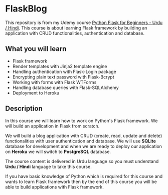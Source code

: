# FlaskBlog

This repository is from my Udemy course [Python Flask for Beginners - Urdu / Hindi](https://www.udemy.com/course/flask-framework-from-scratch-urdu-hindi/?referralCode=71406E9F59F2B8FF7FF2).
This course is about learning Flask framework by building an application with CRUD functionalities, authentication and database.

## What you will learn
* Flask framework
* Render templates with Jinja2 template engine
* Handling authentication with Flask-Login package
* Encrypting plain text password with Flask-Bcrypt
* Working with forms with Flask WTForms
* Handling database queries with Flask-SQLAlchemy
* Deployment to Heroku

## Description
In this course we will learn how to work on Python's Flask framework. We will build an application in Flask from scratch.

We will build a blog application with CRUD (create, read, update and delete) functionalities with user authentication and database. We will use **SQLite** database for development and when we are ready to deploy our application on **Heroku** we will switch to **PostgreSQL** database.

The course content is delivered in Urdu language so you must understand **Urdu / Hindi** language to take this course.

If you have basic knowledge of Python which is required for this course and wants to learn Flask framework then by the end of this course you will be able to build applications with Flask framework.

